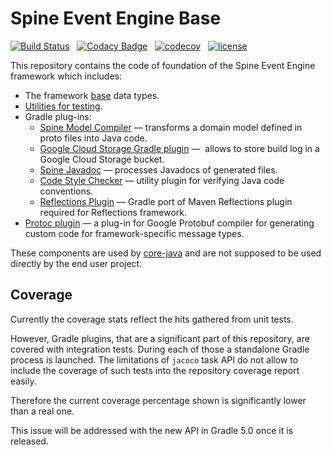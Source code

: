 # Spine Event Engine Base
[![Build Status](https://travis-ci.com/SpineEventEngine/base.svg?branch=master)](https://travis-ci.com/SpineEventEngine/base) &nbsp;
[![Codacy Badge](https://api.codacy.com/project/badge/Grade/80cf6232764843ef878500e05355d0b4)](https://www.codacy.com/app/SpineEventEngine/base?utm_source=github.com&amp;utm_medium=referral&amp;utm_content=SpineEventEngine/base&amp;utm_campaign=Badge_Grade) &nbsp;
[![codecov](https://codecov.io/gh/SpineEventEngine/base/branch/master/graph/badge.svg)](https://codecov.io/gh/SpineEventEngine/base) &nbsp;
[![license](https://img.shields.io/badge/license-Apache%20License%202.0-blue.svg?style=flat)](http://www.apache.org/licenses/LICENSE-2.0)

This repository contains the code of foundation of the Spine Event Engine framework which includes:

* The framework [base](base) data types.
* [Utilities for testing](testlib).
* Gradle plug-ins:
  * [Spine Model Compiler](tools/gradle-plugins/model-compiler) — 
    transforms a domain model defined in proto files into Java code.  
  * [Google Cloud Storage Gradle plugin](tools/gradle-plugins/gcs-plugin) — 
    allows to store build log in a Google Cloud Storage bucket.
  * [Spine Javadoc](tools/gradle-plugins/spine-javadoc) — 
    processes Javadocs of generated files.
  * [Code Style Checker](tools/gradle-plugins/codestyle-checker) — utility plugin for 
    verifying Java code conventions.
  * [Reflections Plugin](tools/gradle-plugins/reflections-plugin) — 
    Gradle port of Maven Reflections plugin required for Reflections framework.
* [Protoc plugin](tools/protoc-plugin) —
    a plug-in for Google Protobuf compiler for generating custom code for framework-specific message
    types.
    
These components are used by [core-java](https://github.com/SpineEventEngine/core-java) and are not
supposed to be used directly by the end user project.

## Coverage

Currently the coverage stats reflect the hits gathered from unit tests. 

However, Gradle plugins, that are a significant part of this repository, are covered with integration tests. During each of those a standalone Gradle process is launched. The limitations of `jacoco` task API do not allow to include the coverage of such tests into the repository coverage report easily. 

Therefore the current coverage percentage shown is significantly lower than a real one.

This issue will be addressed with the new API in Gradle 5.0 once it is released.


